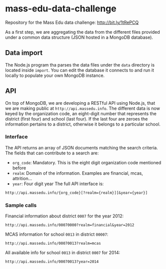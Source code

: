 mass-edu-data-challenge
=======================

Repository for the Mass Edu data challenge: http://bit.ly/1tRePCQ

As a first step, we are aggregating the data from the different files provided under a common data structure (JSON hosted in a MongoDB database).

## Data import
The Node.js program tha parses the data files under the `data` directory is located inside `import`. You can edit the database it connects to and run it locally to populate your own MongoDB instance.

## API
On top of MongoDB, we are developing a RESTful API using Node.js, that we are making public at `http://api.massedu.info`. The different data is now keyed by the organization code, an eight-digit number that represents the district (first four) and school (last four). If the last four are zeroes the information pertains to a district, otherwise it belongs to a particular school.

### Interface
The API returns an array of JSON documents matching the search criteria. The fields that can contribute to a search are:
* `org_code`: Mandatory. This is the eight digit organization code mentioned before
* `realm`: Domain of the information. Examples are financial, mcas, attrition...
* `year`: Four digit year
The full API interface is:
```
http://api.massedu.info/{org_code}[?realm={realm}][&year={year}]
```

### Sample calls
Financial information about district `0007` for the year 2012:
```
http://api.massedu.info/00070000?realm=financial&year=2012
```
MCAS information for school `0013` in district `00007`:
```
http://api.massedu.info/00070013?realm=mcas
```
All available info for school `0013` in district `0007` for 2014:
```
http://api.massedu.info/00070013?year=2014
```
